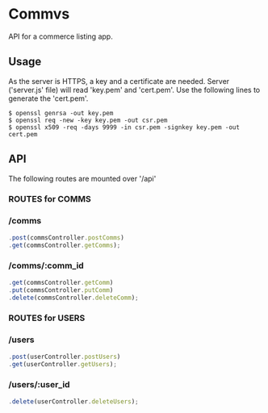 # Commvs

API for a commerce listing app.

## Usage

As the server is HTTPS, a key and a certificate are needed. Server ('server.js' file) will read 'key.pem' and 'cert.pem'.
Use the following lines to generate the 'cert.pem'.
```
$ openssl genrsa -out key.pem
$ openssl req -new -key key.pem -out csr.pem
$ openssl x509 -req -days 9999 -in csr.pem -signkey key.pem -out cert.pem
```

## API

The following routes are mounted over '/api'
### ROUTES for COMMS
### /comms
```javascript
.post(commsController.postComms)
.get(commsController.getComms);
```

### /comms/:comm_id
```javascript
.get(commsController.getComm)
.put(commsController.putComm)
.delete(commsController.deleteComm);
```

### ROUTES for USERS
### /users
```javascript
.post(userController.postUsers)
.get(userController.getUsers);
```
### /users/:user_id
```javascript
.delete(userController.deleteUsers);
```
